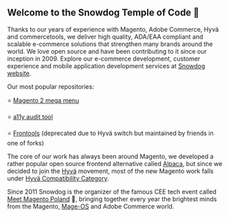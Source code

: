 ## Welcome to the Snowdog Temple of Code 👋

Thanks to our years of experience with Magento, Adobe Commerce, Hyvä and commercetools, we deliver high quality, ADA/EAA compliant and scalable e-commerce solutions that strengthen many brands around the world. We love open source and have been contributing to it since our inception in 2009. Explore our e-commerce development, customer experience and mobile application development services at [Snowdog website](https://snow.dog/services).

Our most popular repositories:

⭐️ [Magento 2 mega menu](https://github.com/SnowdogApps/magento2-menu)

⭐️ [a11y audit tool](https://github.com/SnowdogApps/a11y-audit-tool)

⭐️ [Frontools](https://github.com/SnowdogApps/magento2-frontools) (deprecated due to Hyvä switch but maintained by friends in one of forks)

The core of our work has always been around Magento, we developed a rather popular open source frontend alternative called [Alpaca](https://github.com/SnowdogApps/magento2-alpaca-theme), but since we decided to join the [Hyvä](https://github.com/hyva-themes ) movement, most of the new Magento work falls under [Hyvä Compatibility Category](https://github.com/topics/snowdog-hyva).

Since 2011 Snowdog is the organizer of the famous CEE tech event called [Meet Magento Poland](https://meetmagento.pl) 🧡, bringing together every year the brightest minds from the Magento, [Mage-OS](https://github.com/mage-os) and Adobe Commerce world.

<!--

**Here are some ideas to get you started:**

🙋‍♀️ A short introduction - what is your organization all about?
🌈 Contribution guidelines - how can the community get involved?
👩‍💻 Useful resources - where can the community find your docs? Is there anything else the community should know?
🍿 Fun facts - what does your team eat for breakfast?
🧙 Remember, you can do mighty things with the power of [Markdown](https://docs.github.com/github/writing-on-github/getting-started-with-writing-and-formatting-on-github/basic-writing-and-formatting-syntax)
-->
